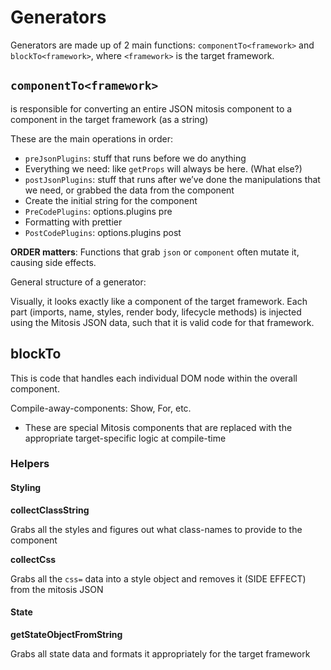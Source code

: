 # Generators

Generators are made up of 2 main functions: `componentTo<framework>` and `blockTo<framework>`, where `<framework>` is the target framework.

## `componentTo<framework>`

is responsible for converting an entire JSON mitosis component to a component in the target framework (as a string)

These are the main operations in order:

- `preJsonPlugins`: stuff that runs before we do anything
- Everything we need: like `getProps` will always be here. (What else?)
- `postJsonPlugins`: stuff that runs after we’ve done the manipulations that we need, or grabbed the data from the component
- Create the initial string for the component
- `PreCodePlugins`: options.plugins pre
- Formatting with prettier
- `PostCodePlugins`: options.plugins post

**ORDER matters**: Functions that grab `json` or `component` often mutate it, causing side effects.

General structure of a generator:

Visually, it looks exactly like a component of the target framework. Each part (imports, name, styles, render body, lifecycle methods) is injected using the Mitosis JSON data, such that it is valid code for that framework.

## blockTo<framework>

This is code that handles each individual DOM node within the overall component.

Compile-away-components: Show, For, etc.

- These are special Mitosis components that are replaced with the appropriate target-specific logic at compile-time

### Helpers

#### Styling

**collectClassString**

Grabs all the styles and figures out what class-names to provide to the component

**collectCss**

Grabs all the `css=` data into a style object and removes it (SIDE EFFECT) from the mitosis JSON

#### State

**getStateObjectFromString**

Grabs all state data and formats it appropriately for the target framework
